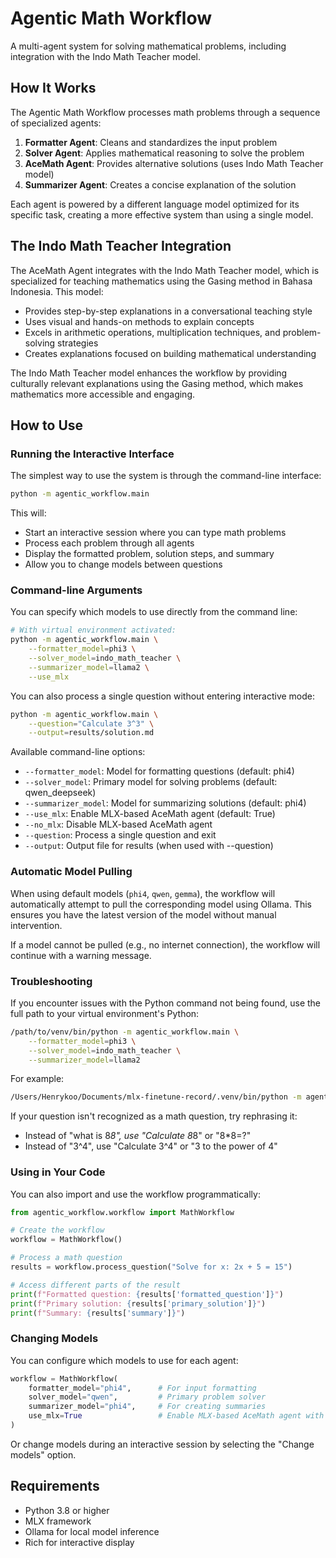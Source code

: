 # Agentic Math Workflow

A multi-agent system for solving mathematical problems, including integration with the Indo Math Teacher model.

## How It Works

The Agentic Math Workflow processes math problems through a sequence of specialized agents:

1. **Formatter Agent**: Cleans and standardizes the input problem
2. **Solver Agent**: Applies mathematical reasoning to solve the problem
3. **AceMath Agent**: Provides alternative solutions (uses Indo Math Teacher model)
4. **Summarizer Agent**: Creates a concise explanation of the solution

Each agent is powered by a different language model optimized for its specific task, creating a more effective system than using a single model.

## The Indo Math Teacher Integration

The AceMath Agent integrates with the Indo Math Teacher model, which is specialized for teaching mathematics using the Gasing method in Bahasa Indonesia. This model:

- Provides step-by-step explanations in a conversational teaching style
- Uses visual and hands-on methods to explain concepts
- Excels in arithmetic operations, multiplication techniques, and problem-solving strategies
- Creates explanations focused on building mathematical understanding

The Indo Math Teacher model enhances the workflow by providing culturally relevant explanations using the Gasing method, which makes mathematics more accessible and engaging.

## How to Use

### Running the Interactive Interface

The simplest way to use the system is through the command-line interface:

```bash
python -m agentic_workflow.main
```

This will:
- Start an interactive session where you can type math problems
- Process each problem through all agents
- Display the formatted problem, solution steps, and summary
- Allow you to change models between questions

### Command-line Arguments

You can specify which models to use directly from the command line:

```bash
# With virtual environment activated:
python -m agentic_workflow.main \
    --formatter_model=phi3 \
    --solver_model=indo_math_teacher \
    --summarizer_model=llama2 \
    --use_mlx
```

You can also process a single question without entering interactive mode:

```bash
python -m agentic_workflow.main \
    --question="Calculate 3^3" \
    --output=results/solution.md
```

Available command-line options:
- `--formatter_model`: Model for formatting questions (default: phi4)
- `--solver_model`: Primary model for solving problems (default: qwen_deepseek)
- `--summarizer_model`: Model for summarizing solutions (default: phi4)
- `--use_mlx`: Enable MLX-based AceMath agent (default: True)
- `--no_mlx`: Disable MLX-based AceMath agent
- `--question`: Process a single question and exit
- `--output`: Output file for results (when used with --question)

### Automatic Model Pulling

When using default models (`phi4`, `qwen`, `gemma`), the workflow will automatically attempt to pull the corresponding model using Ollama. This ensures you have the latest version of the model without manual intervention.

If a model cannot be pulled (e.g., no internet connection), the workflow will continue with a warning message.

### Troubleshooting

If you encounter issues with the Python command not being found, use the full path to your virtual environment's Python:

```bash
/path/to/venv/bin/python -m agentic_workflow.main \
    --formatter_model=phi3 \
    --solver_model=indo_math_teacher \
    --summarizer_model=llama2
```

For example:
```bash
/Users/Henrykoo/Documents/mlx-finetune-record/.venv/bin/python -m agentic_workflow.main
```

If your question isn't recognized as a math question, try rephrasing it:
- Instead of "what is 8*8", use "Calculate 8*8" or "8*8=?"
- Instead of "3^4", use "Calculate 3^4" or "3 to the power of 4"

### Using in Your Code

You can also import and use the workflow programmatically:

```python
from agentic_workflow.workflow import MathWorkflow

# Create the workflow
workflow = MathWorkflow()

# Process a math question
results = workflow.process_question("Solve for x: 2x + 5 = 15")

# Access different parts of the result
print(f"Formatted question: {results['formatted_question']}")
print(f"Primary solution: {results['primary_solution']}")
print(f"Summary: {results['summary']}")
```

### Changing Models

You can configure which models to use for each agent:

```python
workflow = MathWorkflow(
    formatter_model="phi4",      # For input formatting
    solver_model="qwen",         # Primary problem solver  
    summarizer_model="phi4",     # For creating summaries
    use_mlx=True                 # Enable MLX-based AceMath agent with Indo Math Teacher
)
```

Or change models during an interactive session by selecting the "Change models" option.

## Requirements

- Python 3.8 or higher
- MLX framework
- Ollama for local model inference
- Rich for interactive display
